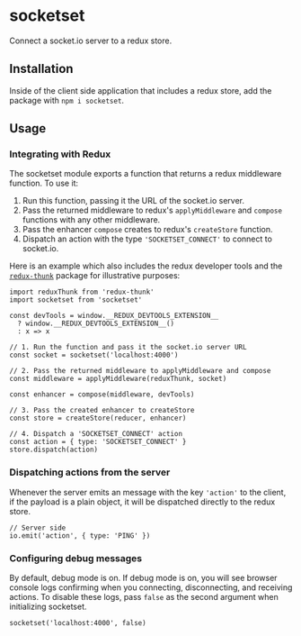# socketset

Connect a socket.io server to a redux store.

## Installation
Inside of the client side application that includes a redux store, add the package with `npm i socketset`.

## Usage

### Integrating with Redux
The socketset module exports a function that returns a redux middleware function.
To use it:

1. Run this function, passing it the URL of the socket.io server.
1. Pass the returned middleware to redux's `applyMiddleware` and `compose` functions with any other middleware.
1. Pass the enhancer `compose` creates to redux's `createStore` function.
1. Dispatch an action with the type `'SOCKETSET_CONNECT'` to connect to socket.io.

Here is an example which also includes the redux developer tools and the [`redux-thunk`](https://github.com/reduxjs/redux-thunk) package for illustrative purposes:

```
import reduxThunk from 'redux-thunk'
import socketset from 'socketset'

const devTools = window.__REDUX_DEVTOOLS_EXTENSION__
  ? window.__REDUX_DEVTOOLS_EXTENSION__()
  : x => x

// 1. Run the function and pass it the socket.io server URL
const socket = socketset('localhost:4000')

// 2. Pass the returned middleware to applyMiddleware and compose
const middleware = applyMiddleware(reduxThunk, socket)

const enhancer = compose(middleware, devTools)

// 3. Pass the created enhancer to createStore
const store = createStore(reducer, enhancer)

// 4. Dispatch a 'SOCKETSET_CONNECT' action
const action = { type: 'SOCKETSET_CONNECT' }
store.dispatch(action)
```

### Dispatching actions from the server
Whenever the server emits an message with the key `'action'` to the client, if the payload is a plain object, it will be dispatched directly to the redux store.

```
// Server side
io.emit('action', { type: 'PING' })
```

### Configuring debug messages
By default, debug mode is on.
If debug mode is on, you will see browser console logs confirming when you connecting, disconnecting, and receiving actions.
To disable these logs, pass `false` as the second argument when initializing socketset.
```
socketset('localhost:4000', false)
```
